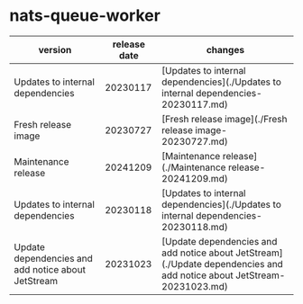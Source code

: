 # nats-queue-worker	


|version|release date|changes|
|---|---|---|
|Updates to internal dependencies|20230117|[Updates to internal dependencies](./Updates to internal dependencies-20230117.md)|
|Fresh release image|20230727|[Fresh release image](./Fresh release image-20230727.md)|
|Maintenance release|20241209|[Maintenance release](./Maintenance release-20241209.md)|
|Updates to internal dependencies|20230118|[Updates to internal dependencies](./Updates to internal dependencies-20230118.md)|
|Update dependencies and add notice about JetStream|20231023|[Update dependencies and add notice about JetStream](./Update dependencies and add notice about JetStream-20231023.md)|
